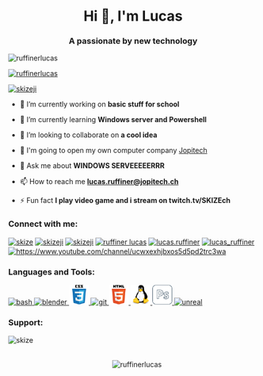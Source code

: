 <h1 align="center">Hi 👋, I'm Lucas</h1>
<h3 align="center">A passionate by new technology</h3>

<p align="left"> <img src="https://komarev.com/ghpvc/?username=ruffinerlucas&label=Profile%20views&color=0e75b6&style=flat" alt="ruffinerlucas" /> </p>

<p align="left"> <a href="https://github.com/ryo-ma/github-profile-trophy"><img src="https://github-profile-trophy.vercel.app/?username=ruffinerlucas" alt="ruffinerlucas" /></a> </p>

<p align="left"> <a href="https://twitter.com/skizeji" target="blank"><img src="https://img.shields.io/twitter/follow/skizeji?logo=twitter&style=for-the-badge" alt="skizeji" /></a> </p>

- 🔭 I’m currently working on **basic stuff for school**

- 🌱 I’m currently learning **Windows server and Powershell**

- 👯 I’m looking to collaborate on **a cool idea**

- 🤝 I'm going to open my own computer company [Jopitech](jopitech.ch)

- 💬 Ask me about **WINDOWS SERVEEEEERRR**

- 📫 How to reach me **lucas.ruffiner@jopitech.ch**

- ⚡ Fun fact **I play video game and i stream on twitch.tv/SKIZEch**

<h3 align="left">Connect with me:</h3>
<p align="left">
<a href="https://codepen.io/skize" target="blank"><img align="center" src="https://raw.githubusercontent.com/rahuldkjain/github-profile-readme-generator/neutral-icons/src/images/icons/Social/codepen.svg" alt="skize" height="30" width="40" /></a>
<a href="https://dev.to/skizeji" target="blank"><img align="center" src="https://cdn.jsdelivr.net/npm/simple-icons@3.0.1/icons/dev-dot-to.svg" alt="skizeji" height="30" width="40" /></a>
<a href="https://twitter.com/skizeji" target="blank"><img align="center" src="https://raw.githubusercontent.com/rahuldkjain/github-profile-readme-generator/neutral-icons/src/images/icons/Social/twitter.svg" alt="skizeji" height="30" width="40" /></a>
<a href="https://linkedin.com/in/ruffiner lucas" target="blank"><img align="center" src="https://raw.githubusercontent.com/rahuldkjain/github-profile-readme-generator/neutral-icons/src/images/icons/Social/linked-in-alt.svg" alt="ruffiner lucas" height="30" width="40" /></a>
<a href="https://codesandbox.com/lucas.ruffiner" target="blank"><img align="center" src="https://cdn.jsdelivr.net/npm/simple-icons@3.0.1/icons/codesandbox.svg" alt="lucas.ruffiner" height="30" width="40" /></a>
<a href="https://instagram.com/lucas_ruffiner" target="blank"><img align="center" src="https://raw.githubusercontent.com/rahuldkjain/github-profile-readme-generator/neutral-icons/src/images/icons/Social/instagram.svg" alt="lucas_ruffiner" height="30" width="40" /></a>
<a href="https://www.youtube.com/c/https://www.youtube.com/channel/ucwxexhjbxos5d5pd2trc3wa" target="blank"><img align="center" src="https://raw.githubusercontent.com/rahuldkjain/github-profile-readme-generator/neutral-icons/src/images/icons/Social/youtube.svg" alt="https://www.youtube.com/channel/ucwxexhjbxos5d5pd2trc3wa" height="30" width="40" /></a>
</p>

<h3 align="left">Languages and Tools:</h3>
<p align="left"> <a href="https://www.gnu.org/software/bash/" target="_blank"> <img src="https://www.vectorlogo.zone/logos/gnu_bash/gnu_bash-icon.svg" alt="bash" width="40" height="40"/> </a> <a href="https://www.blender.org/" target="_blank"> <img src="https://download.blender.org/branding/community/blender_community_badge_white.svg" alt="blender" width="40" height="40"/> </a> <a href="https://www.w3schools.com/css/" target="_blank"> <img src="https://raw.githubusercontent.com/devicons/devicon/master/icons/css3/css3-original-wordmark.svg" alt="css3" width="40" height="40"/> </a> <a href="https://git-scm.com/" target="_blank"> <img src="https://www.vectorlogo.zone/logos/git-scm/git-scm-icon.svg" alt="git" width="40" height="40"/> </a> <a href="https://www.w3.org/html/" target="_blank"> <img src="https://raw.githubusercontent.com/devicons/devicon/master/icons/html5/html5-original-wordmark.svg" alt="html5" width="40" height="40"/> </a> <a href="https://www.linux.org/" target="_blank"> <img src="https://raw.githubusercontent.com/devicons/devicon/master/icons/linux/linux-original.svg" alt="linux" width="40" height="40"/> </a> <a href="https://www.photoshop.com/en" target="_blank"> <img src="https://raw.githubusercontent.com/devicons/devicon/master/icons/photoshop/photoshop-line.svg" alt="photoshop" width="40" height="40"/> </a> <a href="https://unrealengine.com/" target="_blank"> <img src="https://raw.githubusercontent.com/kenangundogan/fontisto/036b7eca71aab1bef8e6a0518f7329f13ed62f6b/icons/svg/brand/unreal-engine.svg" alt="unreal" width="40" height="40"/> </a> </p>

<h3 align="left">Support:</h3>
<p><a href="https://www.buymeacoffee.com/skize"> <img align="left" src="https://cdn.buymeacoffee.com/buttons/v2/default-yellow.png" height="50" width="210" alt="skize" /></a></p><br><br>

<p><img align="center" src="https://github-readme-streak-stats.herokuapp.com/?user=ruffinerlucas&" alt="ruffinerlucas" /></p>
